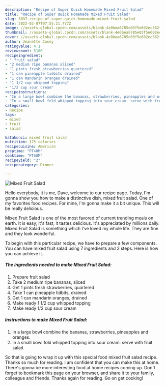 ```yaml
---
description: "Recipe of Super Quick Homemade Mixed Fruit Salad"
title: "Recipe of Super Quick Homemade Mixed Fruit Salad"
slug: 3037-recipe-of-super-quick-homemade-mixed-fruit-salad
date: 2022-02-07T07:55:21.777Z
image: //assets-global.cpcdn.com/assets/blank-4e0bea6785e03f5e602ec562f230caae08da540cada707380b4fe1bbebba43da.png
thumbnail: //assets-global.cpcdn.com/assets/blank-4e0bea6785e03f5e602ec562f230caae08da540cada707380b4fe1bbebba43da.png
cover: //assets-global.cpcdn.com/assets/blank-4e0bea6785e03f5e602ec562f230caae08da540cada707380b4fe1bbebba43da.png
author: Jeanette Casey
ratingvalue: 4.1
reviewcount: 5100
recipeingredient:
- " fruit salad"
- "2 medium ripe bananas sliced"
- "1 pints fresh strawberries quartered"
- "1 can pineapple tidbits drained"
- "1 can mandarin oranges drained"
- "1 1/2 cup whipped topping"
- "1/2 cup sour cream"
recipeinstructions:
- "In a large bowl combine the bananas, strawberries, pineapples and oranges."
- "In a small bowl fold whipped topping into sour cream. serve with fruit salad."
categories:
- Recipe
tags:
- mixed
- fruit
- salad

katakunci: mixed fruit salad 
nutrition: 175 calories
recipecuisine: American
preptime: "PT40M"
cooktime: "PT60M"
recipeyield: "2"
recipecategory: Dinner

---
```



![Mixed Fruit Salad](//assets-global.cpcdn.com/assets/blank-4e0bea6785e03f5e602ec562f230caae08da540cada707380b4fe1bbebba43da.png)

Hello everybody, it is me, Dave, welcome to our recipe page. Today, I'm gonna show you how to make a distinctive dish, mixed fruit salad. One of my favorites food recipes. For mine, I'm gonna make it a bit unique. This will be really delicious.

Mixed Fruit Salad is one of the most favored of current trending meals on earth. It is easy, it's fast, it tastes delicious. It's appreciated by millions daily. Mixed Fruit Salad is something which I've loved my whole life. They are fine and they look wonderful.




To begin with this particular recipe, we have to prepare a few components. You can have mixed fruit salad using 7 ingredients and 2 steps. Here is how you can achieve it.

<!--inarticleads1-->

##### The ingredients needed to make Mixed Fruit Salad:

1. Prepare  fruit salad
1. Take 2 medium ripe bananas, sliced
1. Get 1 pints fresh strawberries, quartered
1. Take 1 can pineapple tidbits, drained
1. Get 1 can mandarin oranges, drained
1. Make ready 1 1/2 cup whipped topping
1. Make ready 1/2 cup sour cream




<!--inarticleads2-->

##### Instructions to make Mixed Fruit Salad:

1. In a large bowl combine the bananas, strawberries, pineapples and oranges.
1. In a small bowl fold whipped topping into sour cream. serve with fruit salad.




So that is going to wrap it up with this special food mixed fruit salad recipe. Thanks so much for reading. I am confident that you can make this at home. There's gonna be more interesting food at home recipes coming up. Don't forget to bookmark this page on your browser, and share it to your family, colleague and friends. Thanks again for reading. Go on get cooking!
